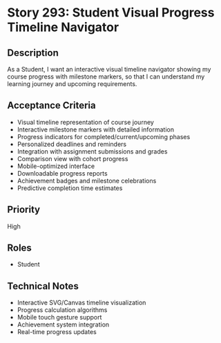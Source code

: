 # Story 293: Student Visual Progress Timeline Navigator

## Description
As a Student, I want an interactive visual timeline navigator showing my course progress with milestone markers, so that I can understand my learning journey and upcoming requirements.

## Acceptance Criteria
- Visual timeline representation of course journey
- Interactive milestone markers with detailed information
- Progress indicators for completed/current/upcoming phases
- Personalized deadlines and reminders
- Integration with assignment submissions and grades
- Comparison view with cohort progress
- Mobile-optimized interface
- Downloadable progress reports
- Achievement badges and milestone celebrations
- Predictive completion time estimates

## Priority
High

## Roles
- Student

## Technical Notes
- Interactive SVG/Canvas timeline visualization
- Progress calculation algorithms
- Mobile touch gesture support
- Achievement system integration
- Real-time progress updates